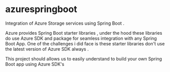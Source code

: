 # azurespringboot

Integration of Azure Storage services using Spring Boot .

Azure provides Spring Boot starter libraries , under the hood these libraries do use Azure SDK and package for seamless integration with any Spring Boot App. One of the challenges i did face is these starter libraries don't use the latest version of Azure SDK always . 

This project should allows us to easily understand to build your own Spring Boot app using Azure SDK's
